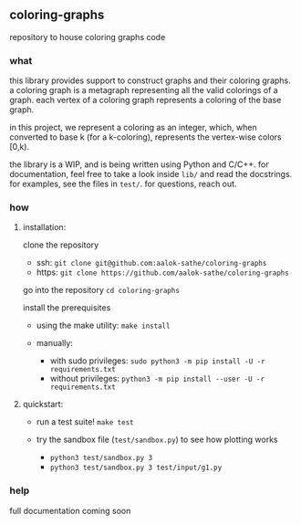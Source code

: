## coloring-graphs
repository to house coloring graphs code

### what
this library provides support to construct graphs and their coloring graphs.
a coloring graph is a metagraph representing all the valid colorings of a graph.
each vertex of a coloring graph represents a coloring of the base graph.

in this project, we represent a coloring as an integer, which, when converted to
base k (for a k-coloring), represents the vertex-wise colors [0,k).

the library is a WIP, and is being written using Python and C/C++.
for documentation, feel free to take a look inside `lib/` and read the docstrings.
for examples, see the files in `test/`.
for questions, reach out.

### how
1. installation:

    clone the repository
    - ssh:
    `git clone git@github.com:aalok-sathe/coloring-graphs`
    - https:
    `git clone https://github.com/aalok-sathe/coloring-graphs`
    
    go into the repository
    `cd coloring-graphs`
    
    install the prerequisites
    - using the make utility:
    `make install`
    
    - manually:
        - with sudo privileges:
        `sudo python3 -m pip install -U -r requirements.txt`
        - without privileges:
        `python3 -m pip install --user -U -r requirements.txt`
    
    
2. quickstart:

    - run a test suite!
    `make test`
    
    - try the sandbox file (`test/sandbox.py`) to see how plotting works
        - `python3 test/sandbox.py 3`
        - `python3 test/sandbox.py 3 test/input/g1.py`
    
    
### help

full documentation coming soon
